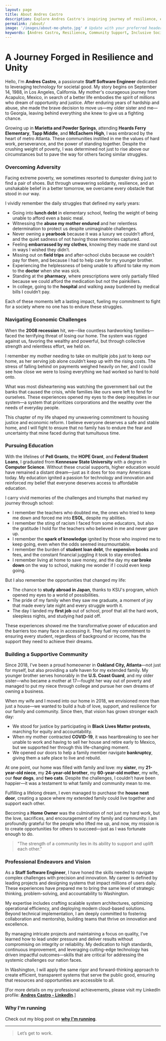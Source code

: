 ```yaml
---
layout: page
title: About Andres Castro
description: Explore Andres Castro's inspiring journey of resilience, education, and commitment to fostering an inclusive and transparent society through technology and community support.
permalink: /about/
image: '/images/about-me-photo.jpg' # Update with your preferred header image path
keywords: [Andres Castro, Resilience, Community Support, Inclusive Society, Technology for Good, Transparency, Education, Computer Science, Oakland City, Atlanta]
---
```


# A Journey Forged in Resilience and Unity

Hello, I'm **Andres Castro**, a passionate **Staff Software Engineer** dedicated to leveraging technology for societal good. My story begins on September 14, 1988, in Los Angeles, California. My mother's courageous journey from Acapulco, Mexico, in search of a better life embodies the spirit of millions who dream of opportunity and justice. After enduring years of hardship and abuse, she made the brave decision to move us—my older sister and me—to Georgia, leaving behind everything she knew to give us a fighting chance.

Growing up in **Marietta and Powder Springs**, attending **Heards Ferry Elementary**, **Tapp Middle**, and **McEachern High**, I was embraced by the heart of metro Atlanta. These communities instilled in me the values of hard work, perseverance, and the power of standing together. Despite the crushing weight of poverty, I was determined not just to rise above our circumstances but to pave the way for others facing similar struggles.

### Overcoming Adversity

Facing extreme poverty, we sometimes resorted to dumpster diving just to find a pair of shoes. But through unwavering solidarity, resilience, and an unshakable belief in a better tomorrow, we overcame every obstacle that stood in our way.

I vividly remember the daily struggles that defined my early years:  

- Going into **lunch debt** in elementary school, feeling the weight of being unable to afford even a basic meal.  
- Witnessing the **abuse my mother endured** and her relentless determination to protect us despite unimaginable challenges.  
- Never owning a **yearbook** because it was a luxury we couldn’t afford, and the quiet sadness of not having those memories captured.  
- Feeling **embarrassed by my clothes**, knowing they made me stand out in ways I wished they didn’t.  
- Missing out on **field trips** and after-school clubs because we couldn’t pay for them, and because I had to help care for my younger brother.  
- Experiencing the helplessness of being unable to afford to take my mom to the **doctor** when she was sick.  
- Standing at the **pharmacy**, where prescriptions were only partially filled because we could afford the medication but not the painkillers.  
- In college, going to the **hospital** and walking away burdened by medical bills I couldn’t pay.  

Each of these moments left a lasting impact, fueling my commitment to fight for a society where no one has to endure these struggles.  


### Navigating Economic Challenges

When the **2008 recession** hit, we—like countless hardworking families—faced the terrifying threat of losing our home. The system was rigged against us, favoring the wealthy and powerful, but through collective strength and relentless effort, we held on.

I remember my mother needing to take on multiple jobs just to keep our home, as her serving job alone couldn’t keep up with the rising costs. The stress of falling behind on payments weighed heavily on her, and I could see how close we were to losing everything we had worked so hard to hold onto.  

What was most disheartening was watching the government bail out the banks that caused the crisis, while families like ours were left to fend for ourselves. These experiences opened my eyes to the deep inequities in our system—a system that prioritizes corporations and the wealthy over the needs of everyday people.  

This chapter of my life shaped my unwavering commitment to housing justice and economic reform. I believe everyone deserves a safe and stable home, and I will fight to ensure that no family has to endure the fear and uncertainty that mine faced during that tumultuous time.  

### Pursuing Education

With the lifelines of **Pell Grants**, the **HOPE Grant**, and **Federal Student Loans**, I graduated from **Kennesaw State University** with a degree in **Computer Science**. Without these crucial supports, higher education would have remained a distant dream—just as it does for too many Americans today. My education ignited a passion for technology and innovation and reinforced my belief that everyone deserves access to affordable education.

I carry vivid memories of the challenges and triumphs that marked my journey through school:  

- I remember the teachers who doubted me, the ones who tried to keep me down and forced me into **ESOL**, despite my abilities.  
- I remember the sting of racism I faced from some educators, but also the gratitude I hold for the teachers who believed in me and never gave up.  
- I remember the **spark of knowledge** ignited by those who inspired me to keep going, even when the odds seemed insurmountable.  
- I remember the burden of **student loan debt**, the **expensive books** and fees, and the constant financial juggling it took to stay enrolled.  
- I remember living at home to save money, and the day my **car broke down** on the way to school, making me wonder if I could even keep going.  

But I also remember the opportunities that changed my life:  

- The chance to **study abroad in Japan**, thanks to KSU's program, which opened my eyes to a world of possibilities.  
- The pride of my family when they saw me graduate, a moment of joy that made every late night and every struggle worth it.  
- The day I landed my **first job** out of school, proof that all the hard work, sleepless nights, and studying had paid off.  

These experiences showed me the transformative power of education and the barriers too many face in accessing it. They fuel my commitment to ensuring every student, regardless of background or income, has the support they need to achieve their dreams.  

### Building a Supportive Community

Since 2018, I’ve been a proud homeowner in **Oakland City, Atlanta**—not just for myself, but also providing a safe haven for my extended family. My younger brother serves honorably in the **U.S. Coast Guard**, and my older sister—who became a mother at 17—fought her way out of poverty and managed to put my niece through college and pursue her own dreams of owning a business.

When my wife and I moved into our home in 2018, we envisioned more than just a house—we wanted to build a hub of love, support, and resilience for our family and community. Since then, that vision has grown stronger each day:  

- We stood for justice by participating in **Black Lives Matter protests**, marching for equity and accountability.  
- When my mother contracted **COVID-19**, it was heartbreaking to see her unable to work and having to sell her house and retire early to Mexico, but we supported her through this life-changing moment.  
- We opened our doors to help a family member navigate **bankruptcy**, giving them a safe place to live and rebuild.  

At one point, our home was filled with family and love: my **sister**, my **21-year-old niece**, my **24-year-old brother**, my **60-year-old mother**, my wife, our **four dogs**, and **two cats**. Despite the challenges, I couldn’t have been happier—it was a testament to what family and community mean to me.  

Fulfilling a lifelong dream, I even managed to purchase the **house next door**, creating a space where my extended family could live together and support each other.  

Becoming a **Home Owner** was the culmination of not just my hard work, but the love, sacrifices, and encouragement of my family and community. I am profoundly grateful for the people who lifted me up, and now, my mission is to create opportunities for others to succeed—just as I was fortunate enough to do.  

> "The strength of a community lies in its ability to support and uplift each other."

### Professional Endeavors and Vision

As a **Staff Software Engineer**, I have honed the skills needed to navigate complex challenges with precision and innovation. My career is defined by leading projects and designing systems that impact millions of users daily. These experiences have prepared me to bring the same level of strategic thinking, problem-solving, and accountability to Washington.

My expertise includes crafting scalable system architectures, optimizing operational efficiency, and deploying modern cloud-based solutions. Beyond technical implementation, I am deeply committed to fostering collaboration and mentorship, building teams that thrive on innovation and excellence.

By managing intricate projects and maintaining a focus on quality, I’ve learned how to lead under pressure and deliver results without compromising on integrity or reliability. My dedication to high standards, continuous improvement, and leveraging cutting-edge technology has driven impactful outcomes—skills that are critical for addressing the systemic challenges our nation faces.

In Washington, I will apply the same rigor and forward-thinking approach to create efficient, transparent systems that serve the public good, ensuring that resources and opportunities are accessible to all.

[For more details on my professional achievements, please visit my LinkedIn profile: **[Andres Castro - LinkedIn](https://www.linkedin.com/in/acastr7/)**.]

### Why I'm running
Check out my blog post on **[why I'm running](/blog/why-im-running/)**.

---

> Let’s get to work.